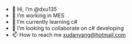 - 👋 Hi, I’m @dxu135
- 👀 I’m working in MES
- 🌱 I’m currently learning c#
- 💞️ I’m looking to collaborate on c# developing
- 📫 How to reach me xudanyang@hotmail.com

<!---
dxu135/dxu135 is a ✨ special ✨ repository because its `README.md` (this file) appears on your GitHub profile.
You can click the Preview link to take a look at your changes.
--->
